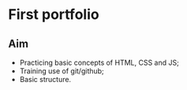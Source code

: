 # First portfolio

## Aim
- Practicing basic concepts of HTML, CSS and JS;
- Training use of git/github;
- Basic structure.
